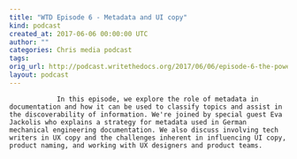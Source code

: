 ```yaml
---
title: "WTD Episode 6 - Metadata and UI copy"
kind: podcast
created_at: 2017-06-06 00:00:00 UTC
author: ""
categories: Chris media podcast
tags: 
orig_url: http://podcast.writethedocs.org/2017/06/06/episode-6-the-power-of-metadata/
layout: podcast
---
```


                In this episode, we explore the role of metadata in documentation and how it can be used to classify topics and assist in the discoverability of information. We're joined by special guest Eva Jackolis who explains a strategy for metadata used in German mechanical engineering documentation. We also discuss involving tech writers in UX copy and the challenges inherent in influencing UI copy, product naming, and working with UX designers and product teams.
            